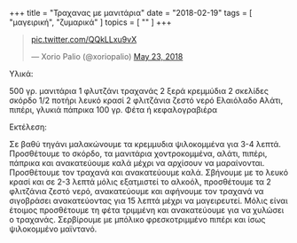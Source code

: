 +++
title = "Τραχανας με μανιτάρια"
date = "2018-02-19"
tags = [ "μαγειρική", "ζυμαρικά" ]
topics = [ "" ]
+++

<div class="HTML">
<blockquote class="twitter-tweet" data-lang="en"><p lang="und" dir="ltr"><a href="<https://t.co/QQkLLxu9vX>">pic.twitter.com/QQkLLxu9vX</a></p>&mdash; Xorio Palio (@xoriopalio) <a href="<https://twitter.com/xoriopalio/status/999318138243207168?ref_src=twsrc%5Etfw>">May 23, 2018</a></blockquote> <script async src="<https://platform.twitter.com/widgets.js>" charset="utf-8"></script>

</div>

Υλικά:

500 γρ. μανιτάρια 1 φλυτζάνι τραχανάς 2 ξερά κρεμμύδια 2 σκελίδες σκόρδο 1/2 ποτήρι λευκό κρασί 2 φλιτζάνια ζεστό νερό Ελαιόλαδο Αλάτι, πιπέρι, γλυκιά πάπρικα 100 γρ. Φέτα ή κεφαλογραβιέρα

Εκτέλεση:

Σε βαθύ τηγάνι μαλακώνουμε τα κρεμμυδια ψιλοκομμένα για 3-4 λεπτά. Προσθέτουμε το σκόρδο, τα μανιτάρια χοντροκομμένα, αλάτι, πιπέρι, πάπρικα και ανακατεύουμε καλά μέχρι να αρχίσουν να μαραίνονται. Προσθέτουμε τον τραχανά και ανακατεύουμε καλά. Σβήνουμε με το λευκό κρασί και σε 2-3 λεπτά μόλις εξατμιστεί το αλκοόλ, προσθέτουμε τα 2 φλιτζάνια ζεστό νερό, ανακατεύουμε και αφήνουμε τον τραχανά να σιγοβράσει ανακατεύοντας για 15 λεπτά μέχρι να μαγειρευτεί. Μόλις είναι έτοιμος προσθέτουμε τη φέτα τριμμένη και ανακατεύουμε για να χυλώσει ο τραχανάς. Σερβίρουμε με μπόλικο φρεσκοτριμμένο πιπέρι και ίσως ψιλοκομμένο μαϊντανό.
